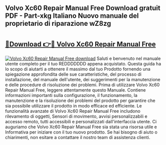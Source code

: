 ## Volvo Xc60 Repair Manual Free Download gratuit PDF - Part-xkg Italiano Nuovo manuale del proprietario di riparazione wZ8zg

# <h2><a href="http://dfh4m5.blite.top/?on=Volvo+Xc60+Repair+Manual+Free">🔗Download 👉🔴 Volvo Xc60 Repair Manual Free</a></h2>

[![Volvo Xc60 Repair Manual Free download](https://i.imgur.com/lujVjoI.png)](http://dfh4m5.blite.top/?on=Volvo+Xc60+Repair+Manual+Free)
Saluti e benvenuto nel manuale utente completo per il tuo REDDDDDDD appena acquistato. Questa guida ha lo scopo di aiutarti a ottenere il massimo dal tuo Prodotto fornendo una spiegazione approfondita delle sue caratteristiche, del processo di installazione, del manuale dell'utente, dei suggerimenti per la manutenzione e delle procedure di risoluzione dei problemi. Prima di utilizzare Volvo Xc60 Repair Manual Free, leggere attentamente questo Manuale. Contiene informazioni importanti sulla configurazione, il funzionamento, la manutenzione e la risoluzione dei problemi del prodotto per garantire che sia possibile utilizzare il prodotto in modo efficace ed efficiente. Le funzionalità avanzate di Volvo Xc60 Repair Manual Free includono rilevamento di oggetti, Sensori di movimento, avvisi personalizzabili e accesso remoto, tutti accessibili e personalizzati dall'interfaccia utente. Ci auguriamo che Volvo Xc60 Repair Manual Free sia stata una risorsa utile e Informativa per iniziare con il tuo nuovo prodotto. Se hai bisogno di aiuto o chiarimenti, non esitare a contattare il nostro team di assistenza clienti.
